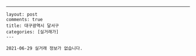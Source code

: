 ---
    layout: post
    comments: true
    title: 대구광역시 달서구
    categories: [실거래가]
    ---

    2021-06-29 실거래 정보가 없습니다.

    